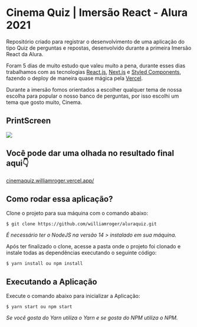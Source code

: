# Cinema Quiz | Imersão React - Alura 2021

Repositório criado para registrar o desenvolvimento de uma aplicação do tipo Quiz 
de perguntas e repostas, desenvolvido durante a primeira Imersão React da Alura.

Foram 5 dias de muito estudo que valeu muito a pena, durante esses dias trabalhamos 
com as tecnologias [React.js](https://pt-br.reactjs.org/), [Next.js](https://nextjs.org/) e [Styled Components](https://styled-components.com/), fazendo o deploy de maneira
quase mágica pela [Vercel](https://vercel.com/).

Durante a imersão fomos orientados a escolher qualquer tema de nossa escolha para 
popular o nosso banco de perguntas, por isso escolhi um tema que gosto muito, Cinema.
## PrintScreen
![](/src/assets/cinema-quiz.gif)

## Você pode dar uma olhada no resultado final aqui👇
[cinemaquiz.williamroger.vercel.app/](cinemaquiz.williamroger.vercel.app/)

## Como rodar essa aplicação?
Clone o projeto para sua máquina com o comando abaixo:
```
$ git clone https://github.com/williamroger/aluraquiz.git
```
*É necessário ter o NodeJS na versão 14 > instalado em sua máquina.*

Após ter finalizado o clone, acesse a pasta onde o projeto foi clonado e instale todas as dependências executando o seguinte código:
```
$ yarn install ou npm install
```
## Executando a Aplicação
Execute o comando abaixo para inicializar a Aplicação:
```
$ yarn start ou npm start
```
*Se você gosta do Yarn utiliza o Yarn e se gosta do NPM utiliza o NPM.*
